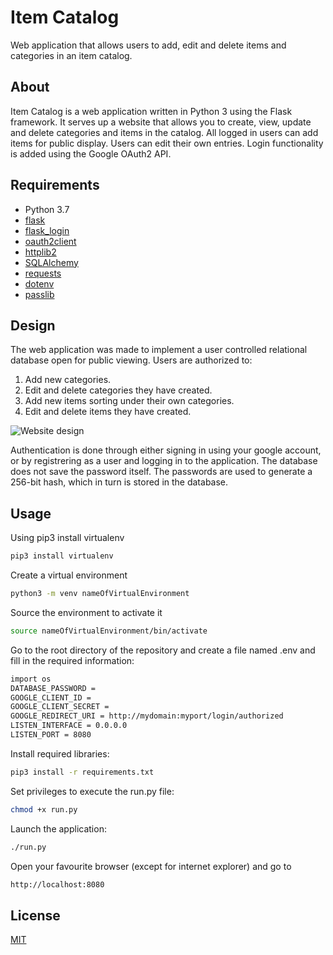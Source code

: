 # Item Catalog

Web application that allows users to add, edit and delete items and categories
in an item catalog.

## About

Item Catalog is a web application written in Python 3 using the Flask framework.
It serves up a website that allows you to create, view, update and delete
categories and items in the catalog.  All logged in users can add items for
public display. Users can edit their own entries. Login functionality
is added using the Google OAuth2 API.

## Requirements

- Python 3.7
- [flask](https://pypi.org/project/Flask/)
- [flask_login](https://pypi.org/project/Flask-Login/)
- [oauth2client](https://pypi.org/project/oauth2client/)
- [httplib2](https://pypi.org/project/httplib2/)
- [SQLAlchemy](https://pypi.org/project/SQLAlchemy/)
- [requests](https://pypi.org/project/requests/)
- [dotenv](https://pypi.org/project/python-dotenv/)
- [passlib](https://pypi.org/project/passlib/)

## Design

The web application was made to implement a user controlled relational database
open for public viewing. Users are authorized to:

1. Add new categories.
1. Edit and delete categories they have created.
1. Add new items sorting under their own categories.
1. Edit and delete items they have created.

![Website design](item_catalog/static/images/layout.png)

Authentication is done through either signing in using your google account,
or by registrering as a user and logging in to the application. The database
does not save the password itself. The passwords are used to generate a 256-bit
hash, which in turn is stored in the database.

## Usage

Using pip3 install virtualenv

```bash
pip3 install virtualenv
```

Create a virtual environment

```bash
python3 -m venv nameOfVirtualEnvironment
```

Source the environment to activate it

```bash
source nameOfVirtualEnvironment/bin/activate
```

Go to the root directory of the repository and create a file named .env and fill in the required
information:

``` bash
import os
DATABASE_PASSWORD =
GOOGLE_CLIENT_ID =
GOOGLE_CLIENT_SECRET =
GOOGLE_REDIRECT_URI = http://mydomain:myport/login/authorized
LISTEN_INTERFACE = 0.0.0.0
LISTEN_PORT = 8080
```

Install required libraries:

``` bash
pip3 install -r requirements.txt
```

Set privileges to execute the run.py file:

``` bash
chmod +x run.py
```

Launch the application:

``` bash
./run.py
```

Open your favourite browser (except for internet explorer) and go to

``` bash
http://localhost:8080
```

## License

[MIT](https://choosealicense.com/licenses/mit/)
